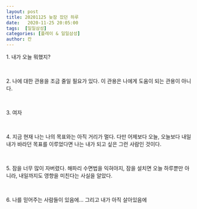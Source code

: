 ```yaml
---
layout: post
title: 20201125 늦잠 잤던 하루
date:   2020-11-25 20:05:00
tags:  [일일삼성]
categories: [플레이 & 일일삼성]
author: 칸
---
```


<p>1. 내가 오늘 뭐했지?</p>
<br>
<p>2. 나에 대한 관용을 조금 줄일 필요가 있다. 이 관용은 나에게 도움이 되는 관용이 아니다.</p>
<br>
<p>3. 여자</p>
<br>
<p>4. 지금 현재 나는 나의 목표와는 아직 거리가 멀다. 다만 어제보다 오늘, 오늘보다 내일 내가 바라던 목표를 이루었다면 나는 내가 되고 싶은 그런 사람인 것이다.</p>
<br>
<p>5. 잠을 너무 많이 자버렸다. 해파리 수면법을 익혀야지, 잠을 설치면 오늘 하루뿐만 아니라, 내일까지도 영향을 미친다는 사실을 알았다.</p>
<br>
<p>6. 나를 믿어주는 사람들이 있음에... 그리고 내가 아직 살아있음에 </p>
